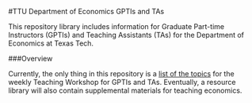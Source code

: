 #TTU Department of Economics GPTIs and TAs

This repository library includes information for Graduate Part-time Instructors (GPTIs) and Teaching Assistants (TAs) for the Department of Economics at Texas Tech.

###Overview

Currently, the only thing in this repository is a [list of the topics](https://github.com/jameskemper/TTU_ECO_GPTIs_TAs/blob/main/Economics%20Teaching%20Workshop%20topic%20list.pdf) for the weekly Teaching Workshop for GPTIs and TAs. Eventually, a resource library will also contain supplemental materials for teaching economics.
